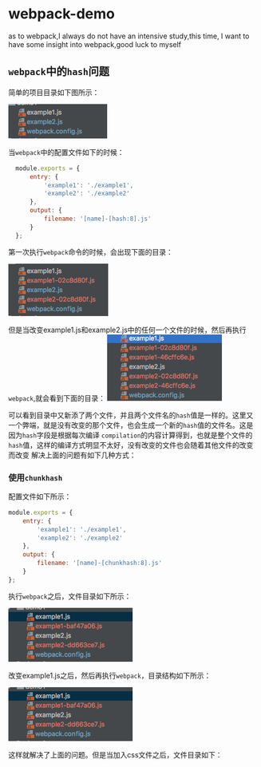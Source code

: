 # webpack-demo
as to webpack,I always do not have an intensive study,this time, I want to have some insight into webpack,good luck to myself

## `webpack`中的`hash`问题
简单的项目目录如下图所示：

![template](assets/1.png)


当`webpack`中的配置文件如下的时候：
```js
  module.exports = {
      entry: {
          'example1': './example1',
          'example2': './example2'
      },
      output: {
          filename: '[name]-[hash:8].js'
      }
  };
```
第一次执行`webpack`命令的时候，会出现下面的目录：

![template2](assets/2.png)

但是当改变example1.js和example2.js中的任何一个文件的时候，然后再执行`webpack`,就会看到下面的目录：
![template3](assets/3.png)

可以看到目录中又新添了两个文件，并且两个文件名的`hash`值是一样的。这里又一个弊端，就是没有改变的那个文件，也会生成一个新的`hash`值的文件名。这是因为`hash`字段是根据每次编译
`compilation`的内容计算得到，也就是整个文件的`hash`值，这样的编译方式明显不太好，没有改变的文件也会随着其他文件的改变而改变
解决上面的问题有如下几种方式：
### 使用`chunkhash`
配置文件如下所示：
```js
module.exports = {
    entry: {
        'example1': './example1',
        'example2': './example2'
    },
    output: {
        filename: '[name]-[chunkhash:8].js'
    }
};
```
执行`webpack`之后，文件目录如下所示：

![template4](assets/4.png)

改变example1.js之后，然后再执行`webpack`，目录结构如下所示：

![template5](assets/4.png)

这样就解决了上面的问题。但是当加入css文件之后，文件目录如下：
